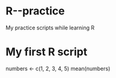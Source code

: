 # R--practice
My practice scripts while learning R

# My first R script
numbers <- c(1, 2, 3, 4, 5)
mean(numbers)
